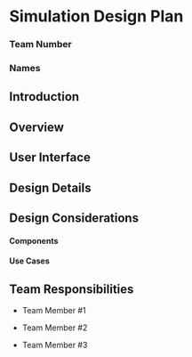 # Simulation Design Plan
### Team Number
### Names

## Introduction


## Overview


## User Interface


## Design Details


## Design Considerations

#### Components

#### Use Cases


## Team Responsibilities

 * Team Member #1

 * Team Member #2

 * Team Member #3

